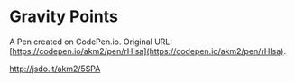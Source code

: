 # Gravity Points

A Pen created on CodePen.io. Original URL: [https://codepen.io/akm2/pen/rHIsa](https://codepen.io/akm2/pen/rHIsa).

http://jsdo.it/akm2/5SPA

